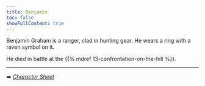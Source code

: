 ```yaml
---
title: Benjamin
toc: false
showFullContent: true
---
```


Benjamin Graham is a ranger, clad in hunting gear.
He wears a ring with a raven symbol on it. 

He died in battle at the {{% mdref 13-confrontation-on-the-hill %}}.

---

:arrow_right: *[Character Sheet](https://www.dndbeyond.com/characters/125758132)*
